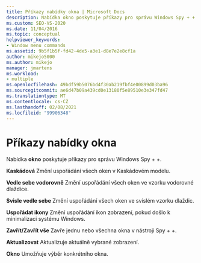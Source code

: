 ```yaml
---
title: Příkazy nabídky okna | Microsoft Docs
description: Nabídka okno poskytuje příkazy pro správu Windows Spy + +. Podívejte se na seznam příkazů s stručným popisem každého z nich.
ms.custom: SEO-VS-2020
ms.date: 11/04/2016
ms.topic: conceptual
helpviewer_keywords:
- Window menu commands
ms.assetid: 9b5f1b5f-fd42-4de5-a3e1-d8e7e2e8cf1a
author: mikejo5000
ms.author: mikejo
manager: jmartens
ms.workload:
- multiple
ms.openlocfilehash: 49bdf59b5076bd4f30ab219fbf4e00899d03ba96
ms.sourcegitcommit: ae6d47b09a439cd0e13180f5e89510e3e347fd47
ms.translationtype: MT
ms.contentlocale: cs-CZ
ms.lasthandoff: 02/08/2021
ms.locfileid: "99906348"
---
```

# <a name="window-menu-commands"></a>Příkazy nabídky okna
Nabídka **okno** poskytuje příkazy pro správu Windows Spy + +.

 **Kaskádová** Změní uspořádání všech oken v Kaskádovém modelu.

 **Vedle sebe vodorovně** Změní uspořádání všech oken ve vzorku vodorovné dlaždice.

 **Svisle vedle sebe** Změní uspořádání všech oken ve svislém vzorku dlaždic.

 **Uspořádat ikony** Změní uspořádání ikon zobrazení, pokud došlo k minimalizaci systému Windows.

 **Zavřít/Zavřít vše** Zavře jednu nebo všechna okna v nástroji Spy + +.

 **Aktualizovat** Aktualizuje aktuálně vybrané zobrazení.

 **Okno** Umožňuje výběr konkrétního okna.